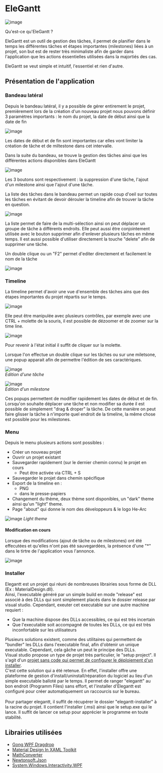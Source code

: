 # EleGantt

![image](https://user-images.githubusercontent.com/6802086/104728402-26297100-5737-11eb-95d5-e20f0aa5fda2.png)

Qu'est-ce qu'EleGantt ?

EleGantt est un outil de gestion des tâches, il permet de planifier dans le temps les différentes tâches et étapes importantes (milestones) liées à un projet, son but est de rester très minimaliste afin de garder dans l'application que les actions éssentielles utilisées dans la majortiés des cas.

EleGantt se veut simple et intuitif, l'essentiel et rien d'autre.

## Présentation de l'application

### Bandeau latéral
Depuis le bandeau latéral, il y a possible de gérer entirement le projet, premièrement lors de la création d'un nouveau projet nous pouvons définir 3 paramètres importants : le nom du projet, la date de début ainsi que la date de fin

![image](https://user-images.githubusercontent.com/6802086/104786970-b7780200-578e-11eb-8219-09c7cd68394b.png)

Les dates de début et de fin sont importantes car elles vont limiter la création de tâche et de miltestone dans cet intervalle.

Dans la suite du bandeau, se trouve la gestion des tâches ainsi que les différentes actions disponibles dans EleGantt

![image](https://user-images.githubusercontent.com/6802086/104790604-f8284900-5797-11eb-8452-90d2edde17cf.png)

Les 3 boutons sont respectivement : la suppression d'une tâche, l'ajout d'un milestone ainsi que l'ajout d'une tâche.

La liste des tâches dans le bandeau permet un rapide coup d'oeil sur toutes les tâches en évitant de devoir dérouler la timeline afin de trouver la tâche en question. 

![image](https://user-images.githubusercontent.com/6802086/104787572-1f7b1800-5790-11eb-9ac1-31a009605e84.png)

La liste permet de faire de la multi-sélection ainsi on peut déplacer un groupe de tâche à différents endroits. Elle peut aussi être conjointement utilisée avec le bouton supprimer afin d'enlever plusieurs tâches en même temps. Il est aussi possible d'utiliser directement la touche "delete" afin de supprimer une tâche.

Un double clique ou un "F2" permet d'editer directement et facilement le nom de la tâche 

![image](https://user-images.githubusercontent.com/6802086/104787770-b942c500-5790-11eb-8a19-fd430e520796.png)

### Timeline

La timeline permet d'avoir une vue d'ensemble des tâches ains que des étapes importantes du projet répartis sur le temps.

![image](https://user-images.githubusercontent.com/6802086/104788648-0cb61280-5793-11eb-9499-18edd4ada3da.png)

Elle peut être manipulée avec plusieurs contrôles, par exemple avec une CTRL + molette de la souris, il est possible de dézoomer et de zoomer sur la time line.

![image](https://user-images.githubusercontent.com/6802086/104790399-54d73400-5797-11eb-807a-c162358f7d9d.png)

Pour revenir à l'état initial il suffit de cliquer sur la molette.

Lorsque l'on effectue un double clique sur les tâches ou sur une miletsone, une popup apparait afin de permettre l'édition de ses caractériques.

![image](https://user-images.githubusercontent.com/6802086/104789345-19d40100-5795-11eb-9ca8-c5904780e17d.png)\
_Edition d'une tâche_

![image](https://user-images.githubusercontent.com/6802086/104789393-412ace00-5795-11eb-9e4e-95bc5faefe1b.png)\
_Edition d'un milestone_

Ces popups permettent de modifier rapidement les dates de début et de fin. Lorsqu'on souhaite déplacer une tâche et non modifier sa durée il est possible de simplement "drag & droper" la tâche. De cette manière on peut faire glisser la tâche à n'importe quel endroit de la timeline, la même chose est possible pour les milestones.

### Menu 

Depuis le menu plusieurs actions sont possibles :

* Créer un nouveau projet
* Ouvrir un projet existant
* Sauvegarder rapidement (sur le dernier chemin connu) le projet en cours
  * Peut être activée via CTRL + S
* Sauvegarder le projet dans chemin spécifique
* Export de la timeline en : 
  * PNG
  * dans le presse-papiers
* Changement du thème, deux thème sont disponibles, un "dark" theme ainsi qu'un "light" theme.
* Page "about" qui donne le nom des développeurs & le logo He-Arc

![image](https://user-images.githubusercontent.com/6802086/104789843-5fdd9480-5796-11eb-9419-899869b5108f.png)
_Light theme_

#### Modification en cours

Lorsque des modifications (ajout de tâche ou de milestones) ont été effecutées et qu'elles n'ont pas été sauvegardées, la présence d'une "\*" dans le tirtre de l'application vous l'annonce.

![image](https://user-images.githubusercontent.com/6802086/104790201-2d806700-5797-11eb-9160-181465a6c705.png)

### Installer
Elegantt est un projet qui réuni de nombreuses librairies sous forme de DLL (Ex : MaterialDesign.dll).\
Ainsi, l'executable généré par un simple build en mode "release" est associé à des DLLs qui sont simplement placés dans le dossier release par visual studio. Cependant, exeuter cet executable sur une autre machine requiert :
* Que la machine dispose des DLLs accessibles, ce qui est très incertain
* Que l'executable soit accompagné de toutes les DLLs, ce qui est très inconfortable sur les utilisateurs

Plusieurs solutions existent, comme des utilitaires qui permettent de "bundler" les DLLs dans l'executable final, afin d'obtenir un unique executable. Cependant, cela gâche un peut le principe des DLLs.\
Visual studio propose un type de projet très particulier, le "setup project". Il s'agit d'un [projet sans code qui permet de configurer le déploiement d'un installer](https://docs.microsoft.com/en-us/cpp/windows/walkthrough-deploying-a-visual-cpp-application-by-using-a-setup-project?view=msvc-160).\
C'est cette solution qui a été retenue. En effet, l'installer offre une plateforme de gestion d'install/uninstall/réparation du logiciel au lieu d'un simple executable balloté par le temps. Il permet de ranger "elegantt" au bon endroit (Programm Files) sans effort, et l'installer d'Elegantt est configuré pour créer automatiquement un raccourcis sur le bureau.\
\
Pour partager elegantt, il suffit de récupérer le dossier "elegantt-installer" à la racine du projet. Il contient l'installer (.msi) ainsi que le setup.exe qui le lance. Il suffit de lancer ce setup pour apprécier le programme en toute stabilité.

## Librairies utilisées

* [Gong WPF Dragdrop](https://github.com/punker76/gong-wpf-dragdrop)
* [Material Design In XAML Toolkit](https://github.com/MaterialDesignInXAML/MaterialDesignInXamlToolkit)
* [MathConverter](https://github.com/hexinnovation/MathConverter)
* [Newtonsoft.Json](https://www.newtonsoft.com/json)
* [System.Windows.Interactivity.WPF](https://www.nuget.org/packages/System.Windows.Interactivity.WPF/)
